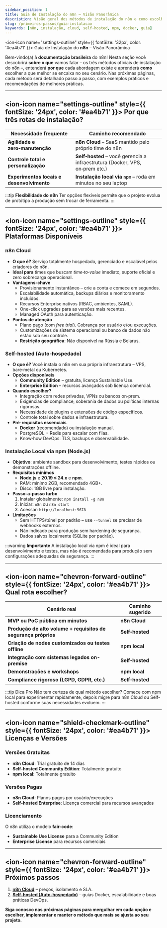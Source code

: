 ```yaml
---
sidebar_position: 1
title: Guia de Instalação do n8n – Visão Panorâmica
description: Visão geral dos métodos de instalação do n8n e como escolher a melhor opção
slug: /primeiros-passos/guia-instalacao
keywords: [n8n, instalação, cloud, self-hosted, npm, docker, guia]
---
```


<ion-icon name="settings-outline" style={{ fontSize: '32px', color: '#ea4b71' }}></ion-icon> Guia de Instalação do **n8n** – Visão Panorâmica

Bem-vindo(a) à **documentação brasileira** do n8n! Nesta seção você descobrirá **sobre o que** vamos falar – os três métodos oficiais de instalação do n8n –, entenderá **por que** cada abordagem existe e aprenderá **como** escolher a que melhor se encaixa no seu cenário. Nas próximas páginas, cada método será detalhado passo a passo, com exemplos práticos e recomendações de melhores práticas.

---

## <ion-icon name="settings-outline" style={{ fontSize: '24px', color: '#ea4b71' }}></ion-icon> Por que três rotas de instalação?

| Necessidade frequente                     | Caminho recomendado                                                          |
| ----------------------------------------- | ---------------------------------------------------------------------------- |
| **Agilidade e zero‑manutenção**           | **n8n Cloud** – SaaS mantido pelo próprio time do n8n                        |
| **Controle total e personalização**       | **Self‑hosted** – você gerencia a infraestrutura (Docker, VPS, on‑prem etc.) |
| **Experimentos locais e desenvolvimento** | **Instalação local via `npm`** – roda em minutos no seu laptop               |

:::tip **Flexibilidade do n8n**
Ter opções flexíveis permite que o projeto evolua de protótipo a produção sem trocar de ferramenta.
:::

---

## <ion-icon name="settings-outline" style={{ fontSize: '24px', color: '#ea4b71' }}></ion-icon> Plataformas Disponíveis

### n8n Cloud

* **O que é?** Serviço totalmente hospedado, gerenciado e escalável pelos criadores do n8n.
* **Ideal para** times que buscam *time‑to‑value* imediato, suporte oficial e zero sobrecarga operacional.
* **Vantagens‑chave**
  * Provisionamento instantâneo – crie a conta e comece em segundos.
  * Escalabilidade automática, backups diários e monitoramento incluídos.
  * Recursos Enterprise nativos (RBAC, ambientes, SAML).
  * One-click upgrades para as versões mais recentes.
  * Managed OAuth para autenticação.
* **Pontos de atenção**
  * Plano pago (com *free trial*). Cobrança por usuário e/ou execuções.
  * Customizações de sistema operacional ou banco de dados não estão sob seu controle.
  * **Restrição geográfica**: Não disponível na Rússia e Belarus.

### Self‑hosted (Auto‑hospedado)

* **O que é?** Você instala o n8n em sua própria infraestrutura – VPS, bare‑metal ou Kubernetes.
* **Opções disponíveis**
  * **Community Edition** – gratuita, licença Sustainable Use.
  * **Enterprise Edition** – recursos avançados sob licença comercial.
* **Quando escolher?**
  * Integração com redes privadas, VPNs ou bancos on‑prem.
  * Exigências de compliance, soberania de dados ou políticas internas rigorosas.
  * Necessidade de plugins e extensões de código específicos.
  * Controle total sobre dados e infraestrutura.
* **Pré‑requisitos essenciais**
  * **Docker** (recomendado) ou instalação manual.
  * PostgreSQL + Redis para escalar com filas.
  * Know‑how DevOps: TLS, backups e observabilidade.

### Instalação Local via **npm** (Node.js)

* **Objetivo**: ambiente sandbox para desenvolvimento, testes rápidos ou demonstrações offline.
* **Requisitos mínimos**
  * **Node.js ≥ 20.19 ≤ 24.x** e **npm**.
  * RAM: mínimo 2GB, recomendado 4GB+.
  * Disco: 1GB livre para instalação.
* **Passo‑a‑passo turbo**
  1. Instalar globalmente: `npm install -g n8n`
  2. Iniciar: `n8n` ou `n8n start`
  3. Acessar: `http://localhost:5678`
* **Limitações**
  * Sem HTTPS/túnel por padrão – use `--tunnel` se precisar de webhooks externos.
  * Não indicado para produção sem hardening de segurança.
  * Dados salvos localmente (SQLite por padrão).

:::warning **Importante**
A instalação local via npm é ideal para desenvolvimento e testes, mas não é recomendada para produção sem configurações adequadas de segurança.
:::

---

## <ion-icon name="chevron-forward-outline" style={{ fontSize: '24px', color: '#ea4b71' }}></ion-icon> Qual rota escolher?

| Cenário real                                                   | Caminho sugerido |
| -------------------------------------------------------------- | ---------------- |
| **MVP ou PoC pública em minutos**                              | **n8n Cloud**    |
| **Produção de alto volume + requisitos de segurança próprios** | **Self‑hosted**  |
| **Criação de nodes customizados ou testes offline**            | **npm local**    |
| **Integração com sistemas legados on-premise**                 | **Self‑hosted**  |
| **Demonstrações e workshops**                                  | **npm local**    |
| **Compliance rigoroso (LGPD, GDPR, etc.)**                     | **Self‑hosted**  |

:::tip Dica Pro
Não tem certeza de qual método escolher? Comece com npm local para experimentar rapidamente, depois migre para n8n Cloud ou Self-hosted conforme suas necessidades evoluem.
:::

---

## <ion-icon name="shield-checkmark-outline" style={{ fontSize: '24px', color: '#ea4b71' }}></ion-icon> Licenças e Versões

### Versões Gratuitas

* **n8n Cloud**: Trial gratuito de 14 dias
* **Self-hosted Community Edition**: Totalmente gratuito
* **npm local**: Totalmente gratuito

### Versões Pagas

* **n8n Cloud**: Planos pagos por usuário/execuções
* **Self-hosted Enterprise**: Licença comercial para recursos avançados

### Licenciamento

O n8n utiliza o modelo **fair-code**:
* **Sustainable Use License** para a Community Edition
* **Enterprise License** para recursos comerciais

---

## <ion-icon name="chevron-forward-outline" style={{ fontSize: '24px', color: '#ea4b71' }}></ion-icon> Próximos passos

1. **[n8n Cloud](./instalacao-cloud)** – preços, isolamento e SLA.
2. **[Self-hosted (Auto-hospedado)](./instalacao-self-hosted)** – guias Docker, escalabilidade e boas práticas DevOps.

<div style={{fontSize: '1.2em', fontWeight: 'bold', margin: '2rem 0', padding: '1rem', borderLeft: '4px solid #ea4b71', backgroundColor: '#f8f9fa'}}>

**Siga conosco nas próximas páginas para mergulhar em cada opção e escolher, implementar e manter o método que mais se ajusta ao seu projeto.**

</div>
